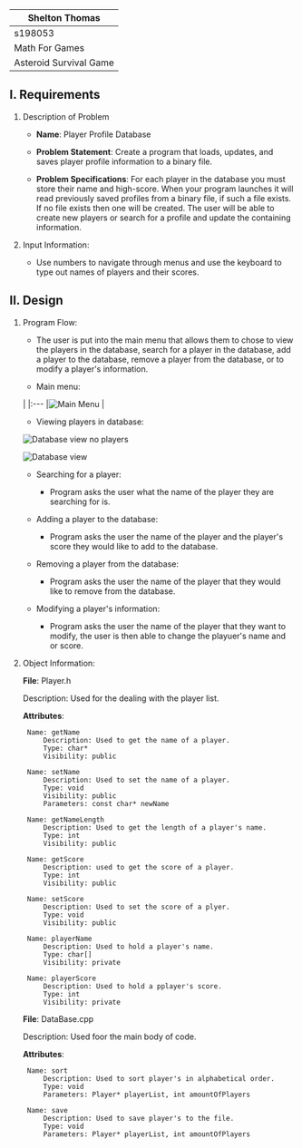 |Shelton Thomas|
|----|
|s198053|
|Math For Games|
|Asteroid Survival Game|

## I. Requirements

1. Description of Problem
    - **Name**: Player Profile Database

    - **Problem Statement**: Create a program that loads, updates, and saves player profile information to a binary file.

    - **Problem Specifications**: For each player in the database you must store their name and high-score. When your program launches it will read previously saved profiles from a binary file, if such a file exists. If no file exists then one will be created. The user will be able to create new players or search for a profile and update the containing information.

2. Input Information:
    - Use numbers to navigate through menus and use the keyboard to type out names of players and their scores.

## II. Design

1. Program Flow:

    - The user is put into the main menu that allows them to chose to view the players in the database, search for a player in the database, add a player to the database, remove a player from the database, or to modify a player's information.

    - Main menu:

    |
    |:---
    |![Main Menu](https://i.imgur.com/bPzQh5A.png)
    |

    - Viewing players in database:

    ![Database view no players](https://i.imgur.com/COMcpkG.png)

    ![Database view](https://i.imgur.com/aUYz80Y.png)

    - Searching for a player:

        - Program asks the user what the name of the player they are searching for is.

    - Adding a player to the database:

        - Program asks the user the name of the player and the player's score they would like to add to the database.

    - Removing a player from the database:

        - Program asks the user the name of the player that they would like to remove from the database.

    - Modifying a player's information:

        - Program asks the user the name of the player that they want to modify, the user is then able to change the playuer's name and or score.

2. Object Information:

    **File**: Player.h

    Description: Used for the dealing with the player list.

    **Attributes**:

        Name: getName
            Description: Used to get the name of a player.
            Type: char*
            Visibility: public

        Name: setName
            Description: Used to set the name of a player.
            Type: void
            Visibility: public
            Parameters: const char* newName

        Name: getNameLength
            Description: Used to get the length of a player's name.
            Type: int
            Visibility: public

        Name: getScore
            Description: used to get the score of a player.
            Type: int
            Visibility: public

        Name: setScore
            Description: Used to set the score of a plyer.
            Type: void
            Visibility: public

        Name: playerName
            Description: Used to hold a player's name.
            Type: char[]
            Visibility: private

        Name: playerScore
            Description: Used to hold a pplayer's score.
            Type: int
            Visibility: private

    **File**: DataBase.cpp

    Description: Used foor the main body of code.

    **Attributes**:

        Name: sort
            Description: Used to sort player's in alphabetical order.
            Type: void
            Parameters: Player* playerList, int amountOfPlayers

        Name: save
            Description: Used to save player's to the file.
            Type: void
            Parameters: Player* playerList, int amountOfPlayers
